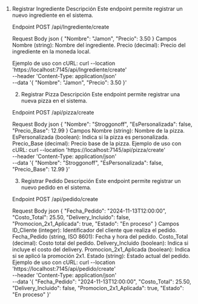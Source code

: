 1. Registrar Ingrediente
    Descripción
    Este endpoint permite registrar un nuevo ingrediente en el sistema.
    
    Endpoint
    POST /api/Ingrediente/create
    
    Request Body
    json
    {
      "Nombre": "Jamon",
      "Precio": 3.50
    }
    Campos
    Nombre (string): Nombre del ingrediente.
    Precio (decimal): Precio del ingrediente en la moneda local.

    Ejemplo de uso con cURL:
        curl --location 'https://localhost:7145/api/Ingrediente/create' \
        --header 'Content-Type: application/json' \
        --data '{
            "Nombre": "Jamon",
            "Precio": 3.50
        }'

   2. Registrar Pizza
    Descripción
    Este endpoint permite registrar una nueva pizza en el sistema.
    
    Endpoint
    POST /api/pizza/create
    
    Request Body
    json
    {
      "Nombre": "Stroggonoff",
      "EsPersonalizada": false,
      "Precio_Base": 12.99
    }
    Campos
    Nombre (string): Nombre de la pizza.
    EsPersonalizada (boolean): Indica si la pizza es personalizada.
    Precio_Base (decimal): Precio base de la pizza.
    Ejemplo de uso con cURL:
        curl --location 'https://localhost:7145/api/pizza/create' \
        --header 'Content-Type: application/json' \
        --data '{
            "Nombre": "Stroggonoff",
            "EsPersonalizada": false,
            "Precio_Base": 12.99
        }'

   3. Registrar Pedido
    Descripción
    Este endpoint permite registrar un nuevo pedido en el sistema.
    
    Endpoint
    POST /api/pedido/create
    
    Request Body
    json
    {
      "Fecha_Pedido": "2024-11-13T12:00:00",
      "Costo_Total": 25.50,
      "Delivery_Incluido": false,
      "Promocion_2x1_Aplicada": true,
      "Estado": "En proceso"
    }
    Campos
    ID_Cliente (integer): Identificador del cliente que realiza el pedido.
    Fecha_Pedido (string, ISO 8601): Fecha y hora del pedido.
    Costo_Total (decimal): Costo total del pedido.
    Delivery_Incluido (boolean): Indica si incluye el costo del delivery.
    Promocion_2x1_Aplicada (boolean): Indica si se aplicó la promoción 2x1.
    Estado (string): Estado actual del pedido.
    Ejemplo de uso con cURL:
        curl --location 'https://localhost:7145/api/pedido/create' \
        --header 'Content-Type: application/json' \
        --data '{
            "Fecha_Pedido": "2024-11-13T12:00:00",
            "Costo_Total": 25.50,
            "Delivery_Incluido": false,
            "Promocion_2x1_Aplicada": true,
            "Estado": "En proceso"
        }'
